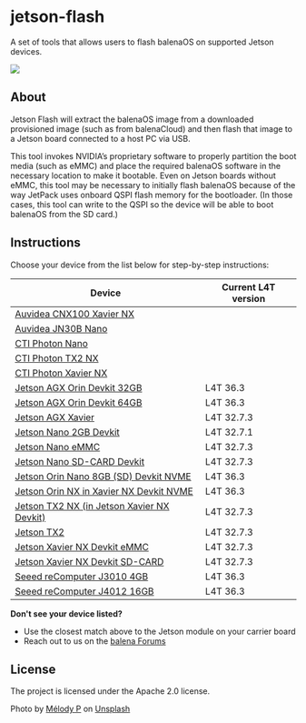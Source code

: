# jetson-flash
A set of tools that allows users to flash balenaOS on supported Jetson devices.

<img src="flash.jpg">

## About
Jetson Flash will extract the balenaOS image from a downloaded provisioned image (such as from balenaCloud) and then flash that image to a Jetson board connected to a host PC via USB.

This tool invokes NVIDIA’s proprietary software to properly partition the boot media (such as eMMC) and place the required balenaOS software in the necessary location to make it bootable. Even on Jetson boards without eMMC, this tool may be necessary to initially flash balenaOS because of the way JetPack uses onboard QSPI flash memory for the bootloader. (In those cases, this tool can write to the QSPI so the device will be able to boot balenaOS from the SD card.)

## Instructions

Choose your device from the list below for step-by-step instructions:

|Device | Current L4T version |
|-------|---------------------|
|[Auvidea CNX100 Xavier NX](./docs/cnx100-xavier-nx.md) | |
|[Auvidea JN30B Nano](./docs/jn30b-nano.md) | |
|[CTI Photon Nano](./docs/photon-nano.md) | |
|[CTI Photon TX2 NX](./docs/photon-tx2-nx.md) | |
|[CTI Photon Xavier NX](./docs/photon-xavier-nx.md) | |
|[Jetson AGX Orin Devkit 32GB](./docs/jetson-agx-orin-devkit.md) | L4T 36.3 | 
|[Jetson AGX Orin Devkit 64GB](./docs/jetson-agx-orin-devkit-64gb.md) | L4T 36.3 |
|[Jetson AGX Xavier](./docs/jetson-xavier.md) | L4T 32.7.3 |
|[Jetson Nano 2GB Devkit](./docs/jetson-nano-2gb-devkit.md) | L4T 32.7.1 |
|[Jetson Nano eMMC](./docs/jetson-nano-emmc.md) | L4T 32.7.3 |
|[Jetson Nano SD-CARD Devkit](./docs/jetson-nano.md) | L4T 32.7.3 |
|[Jetson Orin Nano 8GB (SD) Devkit NVME](./docs/jetson-orin-nano-devkit-nvme.md) | L4T 36.3 |
|[Jetson Orin NX in Xavier NX Devkit NVME](./docs/jetson-orin-nx-xavier-nx-devkit.md) | L4T 36.3 |
|[Jetson TX2 NX (in Jetson Xavier NX Devkit)](./docs/jetson-tx2-nx-devkit.md) | L4T 32.7.3 |
|[Jetson TX2](./docs/jetson-tx2.md) | L4T 32.7.3 |
|[Jetson Xavier NX Devkit eMMC](./docs/jetson-xavier-nx-devkit-emmc.md) | L4T 32.7.3 |
|[Jetson Xavier NX Devkit SD-CARD](./docs/jetson-xavier-nx-devkit.md) | L4T 32.7.3 |
|[Seeed reComputer J3010 4GB](./docs/jetson-orin-nano-seeed-j3010.md) | L4T 36.3 |
|[Seeed reComputer J4012 16GB](./docs/jetson-orin-nx-seeed-j4012.md) | L4T 36.3 |

**Don't see your device listed?**
- Use the closest match above to the Jetson module on your carrier board
- Reach out to us on the [balena Forums](https://forums.balena.io/c/share-questions-or-issues-about-balena-jetson-flash-which-is-a-tool-that-allows-users-to-flash-balenaos-on-nvidia-jetson-devices/95)
  
License
-------

The project is licensed under the Apache 2.0 license.

Photo by <a href="https://unsplash.com/@melodyp?utm_content=creditCopyText&utm_medium=referral&utm_source=unsplash">Mélody P</a> on <a href="https://unsplash.com/photos/thunder-through-field-wFN9B3s_iik?utm_content=creditCopyText&utm_medium=referral&utm_source=unsplash">Unsplash</a>


